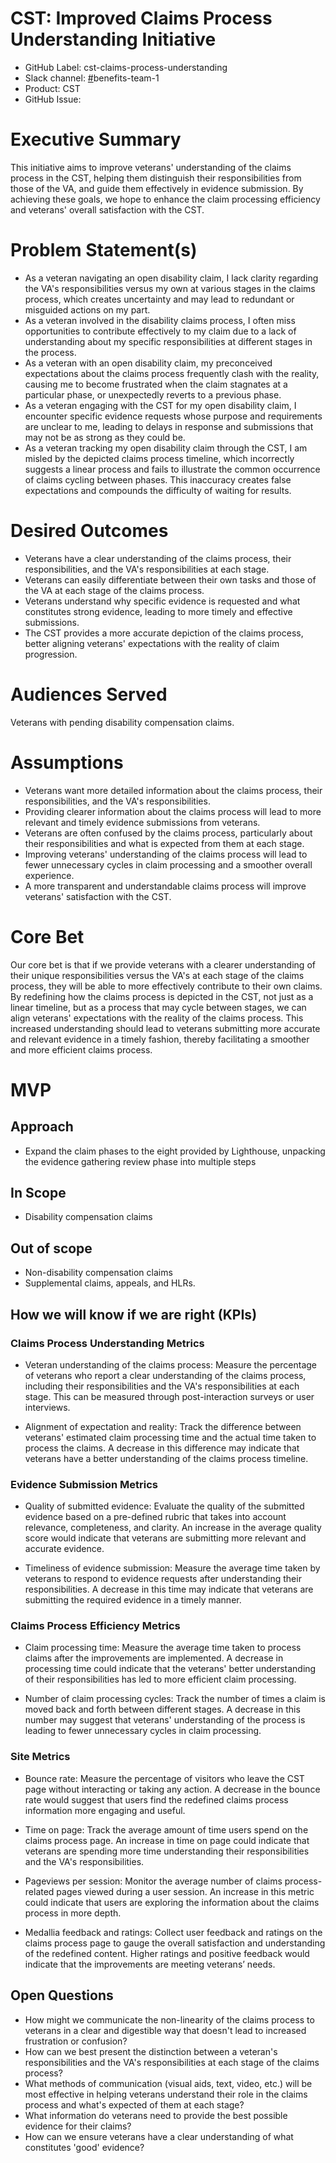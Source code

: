 # CST: Improved Claims Process Understanding Initiative

* GitHub Label: cst-claims-process-understanding
* Slack channel: [#](https://lighthouseva.slack.com/messages/CJD573TMZ)benefits-team-1
* Product: CST
* GitHub Issue: 

# Executive Summary

This initiative aims to improve veterans' understanding of the claims process in the CST, helping them distinguish their responsibilities from those of the VA, and guide them effectively in evidence submission. By achieving these goals, we hope to enhance the claim processing efficiency and veterans' overall satisfaction with the CST.

# Problem Statement(s)

* As a veteran navigating an open disability claim, I lack clarity regarding the VA's responsibilities versus my own at various stages in the claims process, which creates uncertainty and may lead to redundant or misguided actions on my part.
* As a veteran involved in the disability claims process, I often miss opportunities to contribute effectively to my claim due to a lack of understanding about my specific responsibilities at different stages in the process.
* As a veteran with an open disability claim, my preconceived expectations about the claims process frequently clash with the reality, causing me to become frustrated when the claim stagnates at a particular phase, or unexpectedly reverts to a previous phase.
* As a veteran engaging with the CST for my open disability claim, I encounter specific evidence requests whose purpose and requirements are unclear to me, leading to delays in response and submissions that may not be as strong as they could be.
* As a veteran tracking my open disability claim through the CST, I am misled by the depicted claims process timeline, which incorrectly suggests a linear process and fails to illustrate the common occurrence of claims cycling between phases. This inaccuracy creates false expectations and compounds the difficulty of waiting for results.


# Desired Outcomes

* Veterans have a clear understanding of the claims process, their responsibilities, and the VA's responsibilities at each stage.
* Veterans can easily differentiate between their own tasks and those of the VA at each stage of the claims process.
* Veterans understand why specific evidence is requested and what constitutes strong evidence, leading to more timely and effective submissions.
* The CST provides a more accurate depiction of the claims process, better aligning veterans' expectations with the reality of claim progression.

# Audiences Served

Veterans with pending disability compensation claims.

# Assumptions

* Veterans want more detailed information about the claims process, their responsibilities, and the VA's responsibilities.
* Providing clearer information about the claims process will lead to more relevant and timely evidence submissions from veterans.
* Veterans are often confused by the claims process, particularly about their responsibilities and what is expected from them at each stage.
* Improving veterans' understanding of the claims process will lead to fewer unnecessary cycles in claim processing and a smoother overall experience.
* A more transparent and understandable claims process will improve veterans' satisfaction with the CST.


# Core Bet

Our core bet is that if we provide veterans with a clearer understanding of their unique responsibilities versus the VA's at each stage of the claims process, they will be able to more effectively contribute to their own claims. By redefining how the claims process is depicted in the CST, not just as a linear timeline, but as a process that may cycle between stages, we can align veterans' expectations with the reality of the claims process. This increased understanding should lead to veterans submitting more accurate and relevant evidence in a timely fashion, thereby facilitating a smoother and more efficient claims process.

# MVP

## Approach

 * Expand the claim phases to the eight provided by Lighthouse, unpacking the evidence gathering review phase into multiple steps

## In Scope

* Disability compensation claims

## Out of scope

* Non-disability compensation claims
* Supplemental claims, appeals, and HLRs. 


## How we will know if we are right (KPIs)

### Claims Process Understanding Metrics

* Veteran understanding of the claims process: Measure the percentage of veterans who report a clear understanding of the claims process, including their responsibilities and the VA's responsibilities at each stage. This can be measured through post-interaction surveys or user interviews.

* Alignment of expectation and reality: Track the difference between veterans' estimated claim processing time and the actual time taken to process the claims. A decrease in this difference may indicate that veterans have a better understanding of the claims process timeline.

### Evidence Submission Metrics

* Quality of submitted evidence: Evaluate the quality of the submitted evidence based on a pre-defined rubric that takes into account relevance, completeness, and clarity. An increase in the average quality score would indicate that veterans are submitting more relevant and accurate evidence.

* Timeliness of evidence submission: Measure the average time taken by veterans to respond to evidence requests after understanding their responsibilities. A decrease in this time may indicate that veterans are submitting the required evidence in a timely manner.

### Claims Process Efficiency Metrics

* Claim processing time: Measure the average time taken to process claims after the improvements are implemented. A decrease in processing time could indicate that the veterans' better understanding of their responsibilities has led to more efficient claim processing.

* Number of claim processing cycles: Track the number of times a claim is moved back and forth between different stages. A decrease in this number may suggest that veterans' understanding of the process is leading to fewer unnecessary cycles in claim processing.

### Site Metrics

* Bounce rate: Measure the percentage of visitors who leave the CST page without interacting or taking any action. A decrease in the bounce rate would suggest that users find the redefined claims process information more engaging and useful.

* Time on page: Track the average amount of time users spend on the claims process page. An increase in time on page could indicate that veterans are spending more time understanding their responsibilities and the VA's responsibilities.

* Pageviews per session: Monitor the average number of claims process-related pages viewed during a user session. An increase in this metric could indicate that users are exploring the information about the claims process in more depth.

* Medallia feedback and ratings: Collect user feedback and ratings on the claims process page to gauge the overall satisfaction and understanding of the redefined content. Higher ratings and positive feedback would indicate that the improvements are meeting veterans’ needs.


## Open Questions

* How might we communicate the non-linearity of the claims process to veterans in a clear and digestible way that doesn't lead to increased frustration or confusion?
* How can we best present the distinction between a veteran's responsibilities and the VA's responsibilities at each stage of the claims process?
* What methods of communication (visual aids, text, video, etc.) will be most effective in helping veterans understand their role in the claims process and what's expected of them at each stage?
* What information do veterans need to provide the best possible evidence for their claims?
* How can we ensure veterans have a clear understanding of what constitutes 'good' evidence?


